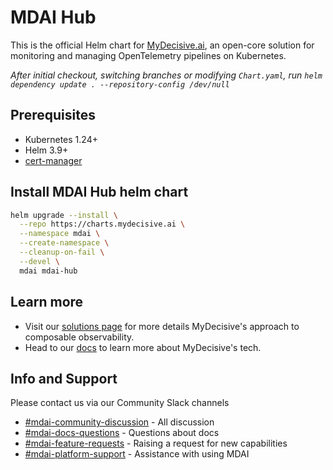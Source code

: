 # MDAI Hub

This is the official Helm chart for [MyDecisive.ai](https://www.mydecisive.ai/), an open-core solution for monitoring and managing OpenTelemetry pipelines on Kubernetes.

_After initial checkout, switching branches or modifying `Chart.yaml`, run `helm dependency update . --repository-config /dev/null`_

## Prerequisites
- Kubernetes 1.24+
- Helm 3.9+
- [cert-manager](https://cert-manager.io/docs/)

## Install MDAI Hub helm chart
```bash
helm upgrade --install \
  --repo https://charts.mydecisive.ai \
  --namespace mdai \
  --create-namespace \
  --cleanup-on-fail \
  --devel \
  mdai mdai-hub
```

## Learn more

* Visit our [solutions page](https://www.mydecisive.ai/solutions) for more details MyDecisive's approach to composable observability.
* Head to our [docs](https://docs.mydecisive.ai/) to learn more about MyDecisive's tech.

## Info and Support

Please contact us via our Community Slack channels

* [#mdai-community-discussion](https://mydecisivecommunity.slack.com/archives/C08LE3DJ877) - All discussion
* [#mdai-docs-questions](https://mydecisivecommunity.slack.com/archives/C090KU6F679) - Questions about docs
* [#mdai-feature-requests](https://mydecisivecommunity.slack.com/archives/C090UH3JYNS) - Raising a request for new capabilities
* [#mdai-platform-support](https://mydecisivecommunity.slack.com/archives/C090KU1MB6K) - Assistance with using MDAI

